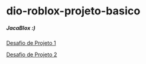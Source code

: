 # dio-roblox-projeto-basico
##### JacaBlox :)

[Desafio de Projeto 1](https://www.roblox.com/games/86875062995795/Palco-noturno)


[Desafio de Projeto 2](https://www.roblox.com/games/121147427299212/Obby)
